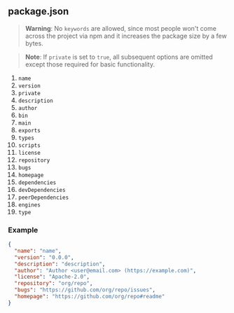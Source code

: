 ## package.json

> **Warning**: No `keywords` are allowed, since most people won't come across the project via npm and it increases the package size by a few bytes.

> **Note**: If `private` is set to `true`, all subsequent options are omitted except those required for basic functionality.

1. `name`
2. `version`
3. `private`
4. `description`
6. `author`
7. `bin`
8. `main`
9. `exports`
10. `types`
11. `scripts`
12. `license`
13. `repository`
14. `bugs`
15. `homepage`
16. `dependencies`
17. `devDependencies`
18. `peerDependencies`
19. `engines`
20. `type`

### Example

```json
{
  "name": "name",
  "version": "0.0.0",
  "description": "description",
  "author": "Author <user@email.com> (https://example.com)",
  "license": "Apache-2.0",
  "repository": "org/repo",
  "bugs": "https://github.com/org/repo/issues",
  "homepage": "https://github.com/org/repo#readme"
}
```

